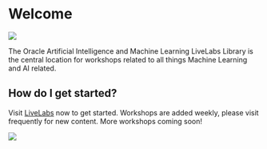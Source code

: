 # Welcome
[![](../common/images/livelabs-banner-formarketplace.png)](http://developer.oracle.com/livelabs/)

The Oracle Artificial Intelligence and Machine Learning LiveLabs Library is the central location for workshops related to all things Machine Learning and AI related.  

## How do I get started?
Visit [LiveLabs](http://developer.oracle.com/livelabs) now to get started.  Workshops are added weekly, please visit frequently for new content.  More workshops coming soon!

[![](../common/images/livelabs.png)](http://developer.oracle.com/livelabs)







